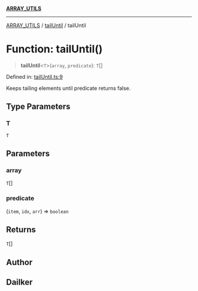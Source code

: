 [**ARRAY_UTILS**](../../README.md)

***

[ARRAY_UTILS](../../README.md) / [tailUntil](../README.md) / tailUntil

# Function: tailUntil()

> **tailUntil**\<`T`\>(`array`, `predicate`): `T`[]

Defined in: [tailUntil.ts:9](https://github.com/dailker/everyutil/blob/26e2bb73429918cf0d08899e9efd90b82a42c92e/src/array/tailUntil.ts#L9)

Keeps tailing elements until predicate returns false.

## Type Parameters

### T

`T`

## Parameters

### array

`T`[]

### predicate

(`item`, `idx`, `arr`) => `boolean`

## Returns

`T`[]

## Author

## Dailker
